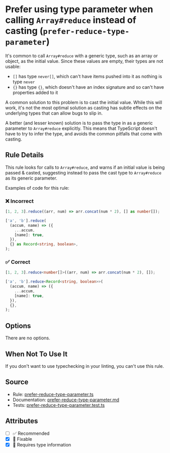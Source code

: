 # Prefer using type parameter when calling `Array#reduce` instead of casting (`prefer-reduce-type-parameter`)

It's common to call `Array#reduce` with a generic type, such as an array or object, as the initial value.
Since these values are empty, their types are not usable:

- `[]` has type `never[]`, which can't have items pushed into it as nothing is type `never`
- `{}` has type `{}`, which doesn't have an index signature and so can't have properties added to it

A common solution to this problem is to cast the initial value. While this will work, it's not the most optimal
solution as casting has subtle effects on the underlying types that can allow bugs to slip in.

A better (and lesser known) solution is to pass the type in as a generic parameter to `Array#reduce` explicitly.
This means that TypeScript doesn't have to try to infer the type, and avoids the common pitfalls that come with casting.

## Rule Details

This rule looks for calls to `Array#reduce`, and warns if an initial value is being passed & casted,
suggesting instead to pass the cast type to `Array#reduce` as its generic parameter.

Examples of code for this rule:

<!--tabs-->

### ❌ Incorrect

```ts
[1, 2, 3].reduce((arr, num) => arr.concat(num * 2), [] as number[]);

['a', 'b'].reduce(
  (accum, name) => ({
    ...accum,
    [name]: true,
  }),
  {} as Record<string, boolean>,
);
```

### ✅ Correct

```ts
[1, 2, 3].reduce<number[]>((arr, num) => arr.concat(num * 2), []);

['a', 'b'].reduce<Record<string, boolean>>(
  (accum, name) => ({
    ...accum,
    [name]: true,
  }),
  {},
);
```

## Options

There are no options.

## When Not To Use It

If you don't want to use typechecking in your linting, you can't use this rule.

## Source

- Rule: [prefer-reduce-type-parameter.ts](https://github.com/typescript-eslint/typescript-eslint/blob/main/packages/eslint-plugin/src/rules/prefer-reduce-type-parameter.ts)
- Documentation: [prefer-reduce-type-parameter.md](https://github.com/typescript-eslint/typescript-eslint/blob/main/packages/eslint-plugin/docs/rules/prefer-reduce-type-parameter.md)
- Tests: [prefer-reduce-type-parameter.test.ts](https://github.com/typescript-eslint/typescript-eslint/blob/main/packages/eslint-plugin/tests/rules/prefer-reduce-type-parameter.test.ts)

## Attributes

- [ ] ✅ Recommended
- [x] 🔧 Fixable
- [x] 💭 Requires type information
